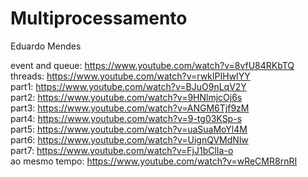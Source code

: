 # Multiprocessamento

Eduardo Mendes

event and queue: https://www.youtube.com/watch?v=8vfU84RKbTQ  
threads: https://www.youtube.com/watch?v=rwkIPIHwIYY  
part1: https://www.youtube.com/watch?v=BJuO9nLqV2Y  
part2: https://www.youtube.com/watch?v=9HNlmjcOj6s  
part3: https://www.youtube.com/watch?v=ANGM6Tjf9zM  
part4: https://www.youtube.com/watch?v=9-tg03KSp-s  
part5: https://www.youtube.com/watch?v=uaSuaMoYl4M  
part6: https://www.youtube.com/watch?v=UignQVMdNlw  
part7: https://www.youtube.com/watch?v=FjJ1bClIa-o  
ao mesmo tempo: https://www.youtube.com/watch?v=wReCMR8rnRI  

